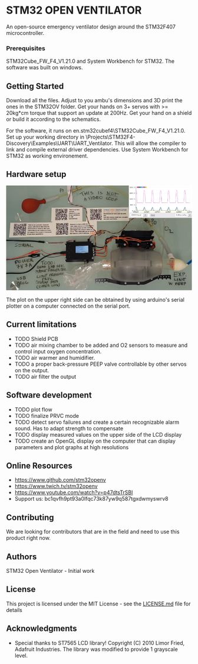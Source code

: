 # STM32 OPEN VENTILATOR

An open-source emergency ventilator design around the STM32F407 microcontroller. 

### Prerequisites

STM32Cube_FW_F4_V1.21.0 and System Workbench for STM32. The software was built on windows.

## Getting Started

Download all the files. Adjust to you ambu's dimensions and 3D print the ones in the STM32OV folder. Get your hands on 3+ servos with >= 20kg*cm torque that support an update at 200Hz. Get your hand on a shield or build it according to the schematics.

For the software, it runs on en.stm32cubef4\STM32Cube_FW_F4_V1.21.0. Set up your working directory in \Projects\STM32F4-Discovery\Examples\UART\UART_Ventilator. This will allow the compiler to link and compile external driver dependencies. Use System Workbench for STM32 as working environement.

## Hardware setup

![GitHub Logo](/images/ventilator_setup.png)

The plot on the upper right side can be obtained by using arduino's serial plotter on a computer connected on the serial port.

## Current limitations

* TODO Shield PCB
* TODO air mixing chamber to be added and O2 sensors to measure and control input oxygen concentration.
* TODO air warmer and humidifier.
* TODO a proper back-pressure PEEP valve controllable by other servos on the output.
* TODO air filter the output

## Software development

* TODO plot flow
* TODO finalize PRVC mode
* TODO detect servo failures and create a certain recognizable alarm sound. Has to adapt strength to compensate
* TODO display measured values on the upper side of the LCD display
* TODO create an OpenGL display on the computer that can display parameters and plot graphs at high resolutions

## Online Resources
* https://www.github.com/stm32openv
* https://www.twich.tv/stm32openv
* https://www.youtube.com/watch?v=p47dtsTrSBI
* Support us: bc1qvfh9pt93a0lfqc73k87yw9q587tgxdwmyswrv8

## Contributing

We are looking for contributors that are in the field and need to use this product right now.

## Authors

STM32 Open Ventilator - Initial work

## License

This project is licensed under the MIT License - see the [LICENSE.md](LICENSE.md) file for details

## Acknowledgments

* Special thanks to ST7565 LCD library! Copyright (C) 2010 Limor Fried, Adafruit Industries. The library was modified to provide 1 grayscale level.
